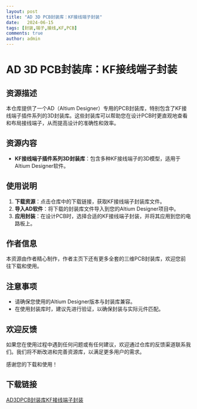 ```yaml
---
layout: post
title: "AD 3D PCB封装库：KF接线端子封装"
date:   2024-06-15
tags: [封装,端子,接线,KF,PCB]
comments: true
author: admin
---
```

# AD 3D PCB封装库：KF接线端子封装

## 资源描述

本仓库提供了一个AD（Altium Designer）专用的PCB封装库，特别包含了KF接线端子插件系列的3D封装库。这些封装库可以帮助您在设计PCB时更直观地查看和布局接线端子，从而提高设计的准确性和效率。

## 资源内容

- **KF接线端子插件系列3D封装库**：包含多种KF接线端子的3D模型，适用于Altium Designer软件。

## 使用说明

1. **下载资源**：点击仓库中的下载链接，获取KF接线端子封装库文件。
2. **导入AD软件**：将下载的封装库文件导入到您的Altium Designer项目中。
3. **应用封装**：在设计PCB时，选择合适的KF接线端子封装，并将其应用到您的电路板上。

## 作者信息

本资源由作者精心制作，作者主页下还有更多全套的三维PCB封装库，欢迎您前往下载和使用。

## 注意事项

- 请确保您使用的Altium Designer版本与封装库兼容。
- 在使用封装库时，建议先进行验证，以确保封装与实际元件匹配。

## 欢迎反馈

如果您在使用过程中遇到任何问题或有任何建议，欢迎通过仓库的反馈渠道联系我们。我们将不断改进和完善资源库，以满足更多用户的需求。

感谢您的下载和使用！

## 下载链接

[AD3DPCB封装库KF接线端子封装](https://pan.quark.cn/s/1283c328400e)
